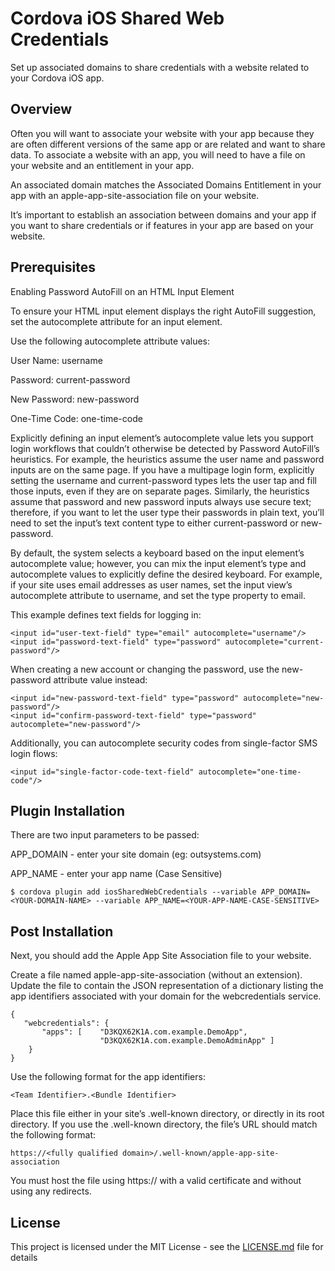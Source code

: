 # Cordova iOS Shared Web Credentials

Set up associated domains to share credentials with a website related to your Cordova iOS app.

## Overview

Often you will want to associate your website with your app because they are often different versions of the same app or are related and want to share data. To associate a website with an app, you will need to have a file on your website and an entitlement in your app.

An associated domain matches the Associated Domains Entitlement in your app with an apple-app-site-association file on your website.

It’s important to establish an association between domains and your app if you want to share credentials or if features in your app are based on your website.

## Prerequisites

Enabling Password AutoFill on an HTML Input Element

To ensure your HTML input element displays the right AutoFill suggestion, set the autocomplete attribute for an input element.

Use the following autocomplete attribute values:

User Name: username

Password: current-password

New Password: new-password

One-Time Code: one-time-code


Explicitly defining an input element’s autocomplete value lets you support login workflows that couldn’t otherwise be detected by Password AutoFill’s heuristics. For example, the heuristics assume the user name and password inputs are on the same page. If you have a multipage login form, explicitly setting the username and current-password types lets the user tap and fill those inputs, even if they are on separate pages. Similarly, the heuristics assume that password and new password inputs always use secure text; therefore, if you want to let the user type their passwords in plain text, you’ll need to set the input’s text content type to either current-password or new-password.

By default, the system selects a keyboard based on the input element’s autocomplete value; however, you can mix the input element’s type and autocomplete values to explicitly define the desired keyboard. For example, if your site uses email addresses as user names, set the input view’s autocomplete attribute to username, and set the type property to email.

This example defines text fields for logging in:
```
<input id="user-text-field" type="email" autocomplete="username"/>
<input id="password-text-field" type="password" autocomplete="current-password"/>
```

When creating a new account or changing the password, use the new-password attribute value instead:
```
<input id="new-password-text-field" type="password" autocomplete="new-password"/>
<input id="confirm-password-text-field" type="password" autocomplete="new-password"/>
```

Additionally, you can autocomplete security codes from single-factor SMS login flows:
```
<input id="single-factor-code-text-field" autocomplete="one-time-code"/>
```

## Plugin Installation

There are two input parameters to be passed: 

APP_DOMAIN - enter your site domain (eg: outsystems.com)

APP_NAME - enter your app name (Case Sensitive)

```
$ cordova plugin add iosSharedWebCredentials --variable APP_DOMAIN=<YOUR-DOMAIN-NAME> --variable APP_NAME=<YOUR-APP-NAME-CASE-SENSITIVE>
```

## Post Installation
Next, you should add the Apple App Site Association file to your website.

Create a file named apple-app-site-association (without an extension). Update the file to contain the JSON representation of a dictionary listing the app identifiers associated with your domain for the webcredentials service.

```
{
   "webcredentials": {
       "apps": [    "D3KQX62K1A.com.example.DemoApp",
                    "D3KQX62K1A.com.example.DemoAdminApp" ]
    }
}
```

Use the following format for the app identifiers:

```
<Team Identifier>.<Bundle Identifier>
```

Place this file either in your site’s .well-known directory, or directly in its root directory. If you use the .well-known directory, the file’s URL should match the following format:

```
https://<fully qualified domain>/.well-known/apple-app-site-association
```

You must host the file using https:// with a valid certificate and without using any redirects.


## License

This project is licensed under the MIT License - see the [LICENSE.md](LICENSE.md) file for details
